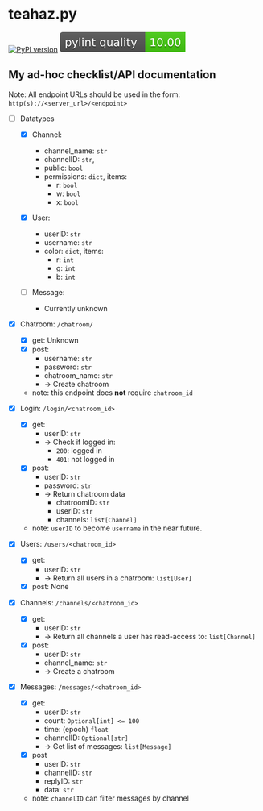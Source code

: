 teahaz.py
=========

[![PyPI version](https://badge.fury.io/py/teahaz.py.svg)](https://badge.fury.io/py/teahaz.py)
[![Pylint quality](assets/quality.svg)](https://github.com/bczsalba/pytermgui/blob/master/utils/create_badge.py)

## My ad-hoc checklist/API documentation
Note: All endpoint URLs should be used in the form: `http(s)://<server_url>/<endpoint>`

- [ ] Datatypes
    * [x] Channel:
        + channel_name: `str`
        + channelID: `str`,
        + public: `bool`
        + permissions: `dict`, items:
            - r: `bool`
            - w: `bool`
            - x: `bool`

    * [x] User:
        + userID: `str`
        + username: `str`
        + color: `dict`, items:
            - r: `int`
            - g: `int`
            - b: `int`

    * [ ] Message:
        + Currently unknown

- [x] Chatroom: `/chatroom/`
    * [x] get: Unknown
    * [x] post:
        + username: `str`
        + password: `str`
        + chatroom_name: `str`
        + -> Create chatroom
    * note: this endpoint does **not** require `chatroom_id`

- [x] Login: `/login/<chatroom_id>`
    * [x] get: 
        + userID: `str`
        + -> Check if logged in:
            - `200`: logged in
            - `401`: not logged in
    * [x] post:
        + userID: `str`
        + password: `str`
        + -> Return chatroom data
            - chatroomID: `str`
            - userID: `str`
            - channels: `list[Channel]`

    * note: `userID` to become `username` in the near future.

- [x] Users: `/users/<chatroom_id>`
    * [x] get:
        + userID: `str`
        + -> Return all users in a chatroom: `list[User]`
    * [x] post: None

- [x] Channels: `/channels/<chatroom_id>`
    * [x] get:
        + userID: `str`
        + -> Return all channels a user has read-access to: `list[Channel]`
    * [x] post:
        + userID: `str`
        + channel_name: `str`
        + -> Create a chatroom

- [x] Messages: `/messages/<chatroom_id>`
    * [x] get:
        + userID: `str`
        + count: `Optional[int] <= 100`
        + time: (epoch) `float`
        + channelID: `Optional[str]`
        + -> Get list of messages: `list[Message]`
    * [x] post
        + userID: `str`
        + channelID: `str`
        + replyID: `str`
        + data: `str`
    * note: `channelID` can filter messages by channel
